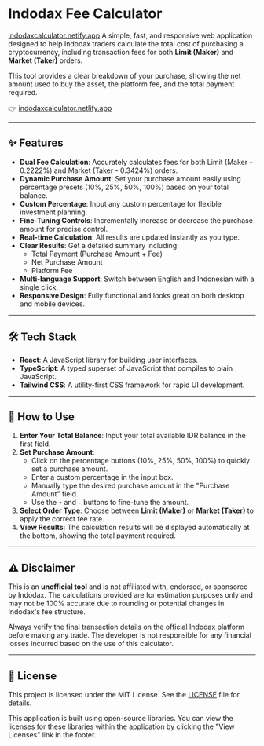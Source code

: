 # Indodax Fee Calculator

[indodaxcalculator.netify.app](https://indodaxcalculator.netlify.app/) A simple, fast, and responsive web application designed to help Indodax traders calculate the total cost of purchasing a cryptocurrency, including transaction fees for both **Limit (Maker)** and **Market (Taker)** orders.

This tool provides a clear breakdown of your purchase, showing the net amount used to buy the asset, the platform fee, and the total payment required.

👉 [indodaxcalculator.netlify.app](https://indodaxcalculator.netlify.app/)

---

## ✨ Features

-   **Dual Fee Calculation**: Accurately calculates fees for both Limit (Maker - 0.2222%) and Market (Taker - 0.3424%) orders.
-   **Dynamic Purchase Amount**: Set your purchase amount easily using percentage presets (10%, 25%, 50%, 100%) based on your total balance.
-   **Custom Percentage**: Input any custom percentage for flexible investment planning.
-   **Fine-Tuning Controls**: Incrementally increase or decrease the purchase amount for precise control.
-   **Real-time Calculation**: All results are updated instantly as you type.
-   **Clear Results**: Get a detailed summary including:
    -   Total Payment (Purchase Amount + Fee)
    -   Net Purchase Amount
    -   Platform Fee
-   **Multi-language Support**: Switch between English and Indonesian with a single click.
-   **Responsive Design**: Fully functional and looks great on both desktop and mobile devices.

---

## 🛠️ Tech Stack

-   **React**: A JavaScript library for building user interfaces.
-   **TypeScript**: A typed superset of JavaScript that compiles to plain JavaScript.
-   **Tailwind CSS**: A utility-first CSS framework for rapid UI development.

---

## 🚀 How to Use

1.  **Enter Your Total Balance**: Input your total available IDR balance in the first field.
2.  **Set Purchase Amount**:
    -   Click on the percentage buttons (10%, 25%, 50%, 100%) to quickly set a purchase amount.
    -   Enter a custom percentage in the input box.
    -   Manually type the desired purchase amount in the "Purchase Amount" field.
    -   Use the `+` and `-` buttons to fine-tune the amount.
3.  **Select Order Type**: Choose between **Limit (Maker)** or **Market (Taker)** to apply the correct fee rate.
4.  **View Results**: The calculation results will be displayed automatically at the bottom, showing the total payment required.

---

## ⚠️ Disclaimer

This is an **unofficial tool** and is not affiliated with, endorsed, or sponsored by Indodax. The calculations provided are for estimation purposes only and may not be 100% accurate due to rounding or potential changes in Indodax's fee structure.

Always verify the final transaction details on the official Indodax platform before making any trade. The developer is not responsible for any financial losses incurred based on the use of this calculator.

---

## 📄 License

This project is licensed under the MIT License. See the [LICENSE](LICENSE) file for details.

This application is built using open-source libraries. You can view the licenses for these libraries within the application by clicking the "View Licenses" link in the footer.
